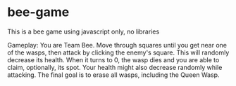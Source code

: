 # bee-game
This is a bee game using javascript only, no libraries

Gameplay: 
You are Team Bee. 
Move through squares until you get near one of the wasps, then attack by clicking the enemy's square. This will randomly decrease its health. When it turns to 0, the wasp dies and you are able to claim, optionally, its spot.
Your health might also decrease randomly while attacking.
The final goal is to erase all wasps, including the Queen Wasp.
